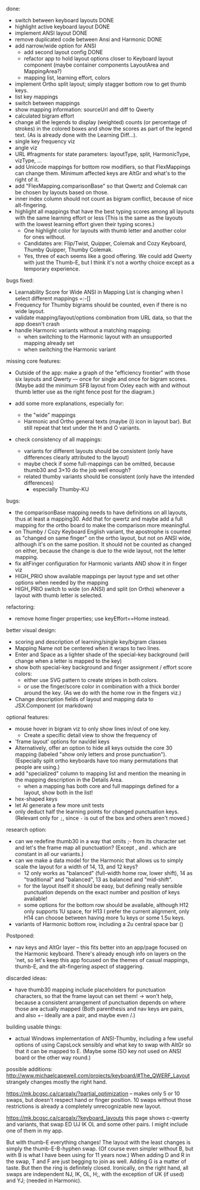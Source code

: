 
done:
- switch between keyboard layouts DONE
- highlight active keyboard layout DONE
- implement ANSI layout  DONE
- remove duplicated code between Ansi and Harmonic DONE
- add narrow/wide option for ANSI
    - add second layout config DONE
    - refactor app to hold layout options closer to Keyboard layout component (maybe container components LayoutArea and MappingArea?)
    - mapping list, learning effort, colors 
- implement Ortho split layout; simply stagger bottom row to get thumb keys.
- list key mappings
- switch between mappings
- show mapping information: sourceUrl and diff to Qwerty
- calculated bigram effort
- change all the legends to display (weighted) counts (or percentage of strokes) in the colored boxes
  and show the scores as part of the legend text. (As is already done with the Learning Diff...).
- single key frequency viz
- angle viz
- URL #fragments for state parameters: layoutType, split, HarmonicType, vizType, ...
- add Unicode mappings for bottom row modifiers, so that FlexMappings can change them. Minimum affected keys are AltGr and what's to the right of it.
- add "FlexMapping.comparisonBase" so that Qwertz and Colemak can be chosen by layouts based on those.
- inner index column should not count as bigram conflict, because of nice alt-fingering.
- highlight all mappings that have the best typing scores among all layouts with the same learning effort or less
  (This is the same as the layouts with the lowest learning effort given their typing scores.)
    + One highlight color for layouts with thumb letter and another color for ones without.
    + Candidates are: Flip/Twist, Quipper, Colemak and Cozy Keyboard, Thumby Quipper, Thumby Colemak.
    + Yes, three of each seems like a good offering.
      We could add Qwerty with just the Thumb-E, but I think it's not a worthy choice except as a temporary experience.


bugs fixed:
 - Learnability Score for Wide ANSI in Mapping List is changing when I select different mappings =:-[]
 - Frequency for Thumby bigrams should be counted, even if there is no wide layout.
- validate mapping/layout/options combination from URL data, so that the app doesn't crash
- handle Harmonic variants without a matching mapping:
  + when switching to the Harmonic layout with an unsupported mapping already set
  + when switching the Harmonic variant


missing core features:
- Outside of the app: make a graph of the "efficiency frontier" with those six layouts and Qwerty — once for single and once for bigram scores. 
  (Maybe add the minimum SFB layout from Oxley each with and without thumb letter use as the right fence post for the diagram.)

- add some more explanations, especially for:
  + the "wide" mappings
  + Harmonic and Ortho general texts (maybe (i) icon in layout bar). But still repeat that text under the H and O variants.

- check consistency of all mappings:
   + variants for different layouts should be consistent (only have differences clearly attributed to the layout)
   + maybe check if some full-mappings can be omitted, because thumb30 and 3×10 do the job well enough?
   + related thumby variants should be consistent (only have the intended differences)
     * especially Thumby-KU

bugs:
- the comparisonBase mapping needs to have definitions on all layouts, thus at least a mapping30.
   Add that for qwertz and maybe add a full mapping for the ortho board to make the comparison more meaningful.
- on Thumby / Cozy Keyboard English variant, the apostrophe is counted as "changed on same finger" on the ortho layout, 
  but not on ANSI wide, although it's on the same position.
  It should not be counted as changed on either, because the change is due to the wide layout, not the letter mapping.
- fix altFinger configuration for Harmonic variants AND show it in finger viz
- HIGH_PRIO show available mappings per layout type and set other options when needed by the mapping
- HIGH_PRIO switch to wide (on ANSI) and split (on Ortho) whenever a layout with thumb letter is selected.

refactoring:
- remove home finger properties; use keyEffort==Home instead.

better visual design:
   - scoring and description of learning/single key/bigram classes
   - Mapping Name not be centered when it wraps to two lines.
   - Enter and Space as a lighter shade of the special-key background (will change when a letter is mapped to the key)
   - show both special-key background and finger assignment / effort score colors: 
     + either use SVG pattern to create stripes in both colors.
     + or use the finger/score color in combination with a thick border around the key. (As we do with the home row in the fingers viz.)
   - Change description fields of layout and mapping data to JSX.Component (or markdown)

optional features:
- mouse hover in bigram viz to only show lines in/out of one key. 
  + Create a specific detail view to show the frequency of 
- 'frame layout' options for nav/del keys
- Alternatively, offer an option to hide all keys outside the core 30 mapping (labeled "show only letters and prose punctuation").
  (Especially split ortho keyboards have too many permutations that people are using.)
- add "specialized" column to mapping list and mention the meaning in the mapping description in the Details Area.
  + when a mapping has both core and full mappings defined for a layout, show both in the list!
- hex-shaped keys
- let AI generate a few more unit tests
- only deduct half the learning points for changed punctuation keys. (Relevant only for `;`, since `-` is out of the box and others aren't moved.)


research option:
- can we redefine thumb30 in a way that omits ;- from its character set and let's the frame map all punctuation? (Except , and . which are constant in all our variants.)
- can we make a data model for the Harmonic that allows us to simply scale the layout for a width of 14, 13, and 12 keys?
   * 12 only works as "balanced" (full-width home row, lower shift), 14 as "traditional" and "balanced", 13 as balanced and "mid-shift".
   * for the layout itself it should be easy, but defining really sensible punctuation depends on the exact number and position of keys available!
   * some options for the bottom row should be available, although H12 only supports 1U space, for H13 I prefer the current alignment, only H14 can choose between having more 1u keys or some 1.5u keys.
- variants of Harmonic bottom row, including a 2u central space bar ()

Postponed:
- nav keys and AltGr layer – this fits better into an app/page focused on the Harmonic keyboard. There's already enough info on layers on the 'net, so let's keep this app focused on the themes of casual mappings, thumb-E, and the alt-fingering aspect of staggering.  

discarded ideas:
- have thumb30 mapping include placeholders for punctuation characters, so that the frame layout can set them!
  -> won't help, because a consistent arrangement of punctuation depends on where those are actually mapped
  (Both parenthesis and nav keys are pairs, and also +- ideally are a pair, and maybe even /\.)



building usable things:
 - actual Windows implementation of ANSI-Thumby, including a few useful options of using CapsLock sensibly and what key to swap with AltGr so that it can be mapped to E. (Maybe some ISO key not used on ANSI board or the other way round.)

possible additions:
http://www.michaelcapewell.com/projects/keyboard/#The_QWERF_Layout
strangely changes mostly the right hand.

https://mk.bcgsc.ca/carpalx/?partial_optimization – makes only 5 or 10 swaps, but doesn't respect hand or finger position. 10 swaps without those restrictions is already a completely unrecognizable new layout.

https://mk.bcgsc.ca/carpalx/?keyboard_layouts this page shows c-qwerty and variants, that swap ED UJ IK OL and some other pairs. I might include one of them in my app.

But with thumb-E everything changes! The layout with the least changes is simply the thumb-E-B-hyphen swap. (Of course even simpler without B, but with B is what I have been using for 11 years now.) When adding D and R in the swap, T and F are just begging to join as well. Adding G is a matter of taste. But then the ring is definitely closed.
Ironically, on the right hand, all swaps are independent NJ, IK, OL, H;, with the exception of UK (if used) and YJ; (needed in Harmonic). 

